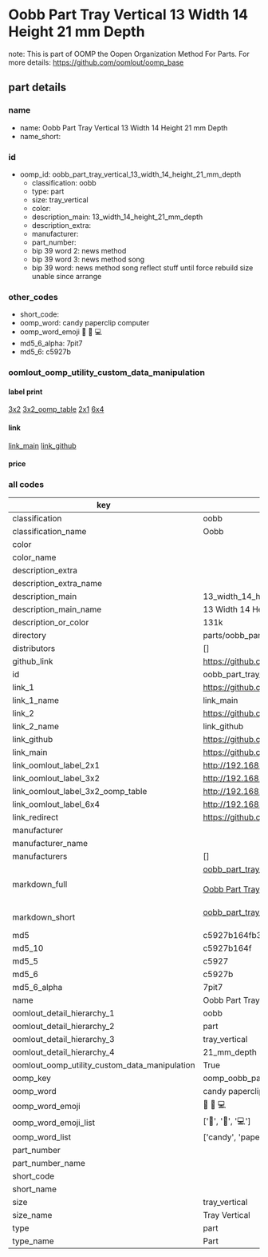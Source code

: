# Oobb Part Tray Vertical 13 Width 14 Height 21 mm Depth  

note: This is part of OOMP the Oopen Organization Method For Parts. For more details: https://github.com/oomlout/oomp_base

##  part details
  







### name
* name: Oobb Part Tray Vertical 13 Width 14 Height 21 mm Depth
* name_short: 
### id
* oomp_id: oobb_part_tray_vertical_13_width_14_height_21_mm_depth
  * classification: oobb
  * type: part
  * size: tray_vertical
  * color: 
  * description_main: 13_width_14_height_21_mm_depth
  * description_extra: 
  * manufacturer: 
  * part_number: 
  * bip 39 word 2: news method
  * bip 39 word 3: news method song
  * bip 39 word: news method song reflect stuff until force rebuild size unable since arrange

### other_codes
* short_code: 
* oomp_word: candy paperclip computer
* oomp_word_emoji :candy: :paperclip: :computer:
* md5_6_alpha: 7pit7
* md5_6: c5927b






### oomlout_oomp_utility_custom_data_manipulation
#### label print
[3x2](http://192.168.1.245:1112/?label=oomp%207pit7)
[3x2_oomp_table](http://192.168.1.108:1112/?label=oomp%207pit7)
[2x1](http://192.168.1.242:1112/?label=oomp%207pit7)
[6x4](http://192.168.1.55:1112/?label=oomp%207pit7)    

#### link

[link_main](https://github.com/oomlout/oomlout_oomp_version_1_messy/tree/main/parts/oobb_part_tray_vertical_13_width_14_height_21_mm_depth) [link_github](https://github.com/oomlout/oomlout_oomp_version_1_messy/tree/main/parts/oobb_part_tray_vertical_13_width_14_height_21_mm_depth)                             

#### price







### all codes 
| key | value |  
| --- | --- |  
| classification | oobb |  
| classification_name | Oobb |  
| color |  |  
| color_name |  |  
| description_extra |  |  
| description_extra_name |  |  
| description_main | 13_width_14_height_21_mm_depth |  
| description_main_name | 13 Width 14 Height 21 mm Depth |  
| description_or_color | 131k |  
| directory | parts/oobb_part_tray_vertical_13_width_14_height_21_mm_depth |  
| distributors | [] |  
| github_link | https://github.com/oomlout/oomlout_oomp_part_src/tree/main/parts/oobb_part_tray_vertical_13_width_14_height_21_mm_depth |  
| id | oobb_part_tray_vertical_13_width_14_height_21_mm_depth |  
| link_1 | https://github.com/oomlout/oomlout_oomp_version_1_messy/tree/main/parts/oobb_part_tray_vertical_13_width_14_height_21_mm_depth |  
| link_1_name | link_main |  
| link_2 | https://github.com/oomlout/oomlout_oomp_version_1_messy/tree/main/parts/oobb_part_tray_vertical_13_width_14_height_21_mm_depth |  
| link_2_name | link_github |  
| link_github | https://github.com/oomlout/oomlout_oomp_version_1_messy/tree/main/parts/oobb_part_tray_vertical_13_width_14_height_21_mm_depth |  
| link_main | https://github.com/oomlout/oomlout_oomp_version_1_messy/tree/main/parts/oobb_part_tray_vertical_13_width_14_height_21_mm_depth |  
| link_oomlout_label_2x1 | http://192.168.1.242:1112/?label=oomp%207pit7 |  
| link_oomlout_label_3x2 | http://192.168.1.245:1112/?label=oomp%207pit7 |  
| link_oomlout_label_3x2_oomp_table | http://192.168.1.108:1112/?label=oomp%207pit7 |  
| link_oomlout_label_6x4 | http://192.168.1.55:1112/?label=oomp%207pit7 |  
| link_redirect | https://github.com/oomlout/oomlout_oomp_version_1_messy/tree/main/parts/oobb_part_tray_vertical_13_width_14_height_21_mm_depth |  
| manufacturer |  |  
| manufacturer_name |  |  
| manufacturers | [] |  
| markdown_full | [oobb_part_tray_vertical_13_width_14_height_21_mm_depth](none)<br>[](none)<br>[Oobb Part Tray Vertical 13 Width 14 Height 21 Mm Depth](none)<br><br> |  
| markdown_short | [oobb_part_tray_vertical_13_width_14_height_21_mm_depth](none)<br><br> |  
| md5 | c5927b164fb34b63b8ebcb439e630ca9 |  
| md5_10 | c5927b164f |  
| md5_5 | c5927 |  
| md5_6 | c5927b |  
| md5_6_alpha | 7pit7 |  
| name | Oobb Part Tray Vertical 13 Width 14 Height 21 mm Depth |  
| oomlout_detail_hierarchy_1 | oobb |  
| oomlout_detail_hierarchy_2 | part |  
| oomlout_detail_hierarchy_3 | tray_vertical |  
| oomlout_detail_hierarchy_4 | 21_mm_depth |  
| oomlout_oomp_utility_custom_data_manipulation | True |  
| oomp_key | oomp_oobb_part_tray_vertical_13_width_14_height_21_mm_depth |  
| oomp_word | candy paperclip computer |  
| oomp_word_emoji | :candy: :paperclip: :computer: |  
| oomp_word_emoji_list | [':candy:', ':paperclip:', ':computer:'] |  
| oomp_word_list | ['candy', 'paperclip', 'computer'] |  
| part_number |  |  
| part_number_name |  |  
| short_code |  |  
| short_name |  |  
| size | tray_vertical |  
| size_name | Tray Vertical |  
| type | part |  
| type_name | Part |  
